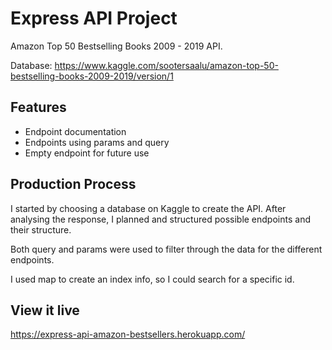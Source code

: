 # Express API Project

Amazon Top 50 Bestselling Books 2009 - 2019 API.

Database:
https://www.kaggle.com/sootersaalu/amazon-top-50-bestselling-books-2009-2019/version/1

## Features

- Endpoint documentation
- Endpoints using params and query
- Empty endpoint for future use

## Production Process

I started by choosing a database on Kaggle to create the API. After analysing the response, I planned and structured possible endpoints and their structure.

Both query and params were used to filter through the data for the different endpoints.

I used map to create an index info, so I could search for a specific id.

## View it live

https://express-api-amazon-bestsellers.herokuapp.com/
